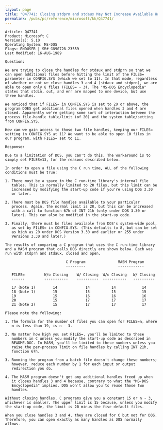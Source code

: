 ```yaml
---
layout: page
title: "Q47741: Closing stdprn and stdaux May Not Increase Available Handles"
permalink: /pubs/pc/reference/microsoft/kb/Q47741/
---
```


	Article: Q47741
	Product: Microsoft C
	Version(s): 5.10
	Operating System: MS-DOS
	Flags: ENDUSER | SR# G890728-23559
	Last Modified: 16-AUG-1989
	
	Question:
	
	We are trying to close the handles for stdaux and stdprn so that we
	can open additional files before hitting the limit of the FILES=
	parameter in CONFIG.SYS (which we set to 11). In that mode, regardless
	of whether or not we close handles 3 and 4 (stdaux and stdprn), we are
	able to open only 8 files (FILES= - 3). The "MS-DOS Encyclopedia"
	states that stdin, out, and err are mapped to one device, but use
	three handles.
	
	We noticed that if FILES= in CONFIG.SYS is set to 20 or above, the
	program DOES get additional files opened when handles 3 and 4 are
	closed. Apparently we're getting some sort of interaction between the
	process file-handle table/limit (of 20) and the system table/setting
	from CONFIG.SYS.
	
	How can we gain access to those two file handles, keeping our FILES=
	setting in CONFIG.SYS at 11? We want to be able to open 10 files in
	our program, with FILES= set to 11.
	
	Response:
	
	Due to a limitation of DOS, you can't do this. The workaround is to
	simply set FILES=13, for the reasons described below.
	
	In order to open a file using the C run time, ALL of the following
	conditions must be true:
	
	1. There must be a space in the C run-time library's internal file
	   tables. This is normally limited to 20 files, but this limit can be
	   increased by modifying the start-up code if you're using DOS 3.30
	   or later.
	
	2. There must be DOS file handles available to your particular
	   process. Again, the normal limit is 20, but this can be increased
	   with a call to function 67h of INT 21h (only under DOS 3.30 or
	   later). This can also be modified in the start-up code.
	
	3. Finally, there must be files available from DOS's system-wide pool,
	   as set by FILES= in CONFIG.SYS. (This defaults to 8, but can be set
	   as high as 20 under DOS Version 3.30 and earlier or 255 under
	   Versions 3.30 and later.)
	
	The results of comparing a C program that uses the C run-time library
	and a MASM program that calls DOS directly are shown below. Each was
	run with stdprn and stdaux, closed and open.
	
	                            C Program               MASM Program
	                            ---------               ------------
	
	   FILES=         W/o Closing    W/ Closing  W/o Closing   W/ Closing
	   ------         -----------    ----------  -----------   ----------
	
	   17 (Note 1)        14             14          14            14
	   18 (Note 1)        15             15          15            15
	   19                 15             16          16            16
	   20                 15             17          17            17
	   21 (Note 2)        15             17          17            17
	
	Please note the following:
	
	1. The formula for the number of files you can open for FILES=n, where
	   n is less than 19, is n - 3.
	
	2. No matter how high you set FILES=, you'll be limited to these
	   numbers in C unless you modify the start-up code as described in
	   README.DOC. In MASM, you'll be limited to these numbers unless you
	   raise the per-process limit on file handles by calling INT 21h,
	   function 67h.
	
	3. Running the program from a batch file doesn't change these numbers;
	   however, reduce each number by 1 for each input or output
	   redirection you do.
	
	4. The MASM program doesn't get any additional handles freed up when
	   it closes handles 3 and 4 because, contrary to what the "MS-DOS
	   Encyclopedia" implies, DOS won't allow you to reuse those two
	   handles.
	
	Without closing handles, C programs give you a constant 15 or n - 3,
	whichever is smaller. The upper limit is 15 because, unless you modify
	the start-up code, the limit is 20 minus the five default files.
	
	When you close handles 3 and 4, they are closed for C but not for DOS.
	Therefore, you can open exactly as many handles as DOS normally
	allows.

